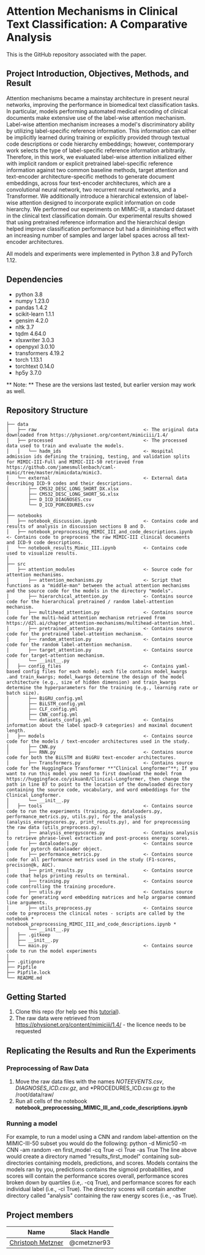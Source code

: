 # Attention Mechanisms in Clinical Text Classification: A Comparative Analysis
This is the GitHub repository associated with the paper. 

## Project Introduction, Objectives, Methods, and Result
Attention mechanisms became a mainstay architecture in present neural networks, improving the performance in biomedical text classification tasks. In particular, models performing automated medical encoding of clinical documents make extensive use of the label-wise attention mechanism. Label-wise attention mechanism increases a model's discriminatory ability by utilizing label-specific reference information. This information can either be implicitly learned during training or explicitly provided through textual code descriptions or code hierarchy embeddings; however, contemporary work selects the type of label-specific reference information arbitrarily. Therefore, in this work, we evaluated label-wise attention initialized either with implicit random or explicit pretrained label-specific reference information against two common baseline methods, target attention and text-encoder architecture-specific methods to generate document embeddings, across four text-encoder architectures, which are a convolutional neural network, two recurrent neural networks, and a Transformer. We additionally introduce a hierarchical extension of label-wise attention designed to incorporate explicit information on code hierarchy. We performed our experiments on MIMIC-III, a standard dataset in the clinical text classification domain. Our experimental results showed that using pretrained reference information and the hierarchical design helped improve classification performance but had a diminishing effect with an increasing number of samples and larger label spaces across all text-encoder architectures. 

All models and experiments were implemented in Python 3.8 and PyTorch 1.12. 

## Dependencies
* python 3.8
* numpy 1.23.0
* pandas 1.4.2
* scikit-learn 1.1.1
* gensim 4.2.0
* nltk 3.7
* tqdm 4.64.0
* xlsxwriter 3.0.3
* openpyxl 3.0.10
* transformers 4.19.2
* torch 1.13.1
* torchtext 0.14.0
* hp5y 3.7.0

** Note: ** These are the versions last tested, but earlier version may work as well.

## Repository Structure
```
├── data
│   ├── raw                                       <- The original data downloaded from https://physionet.org/content/mimiciii/1.4/
│   ├── processed                                 <- The processed data used to train and evaluate the models.
│   │   └── hadm_ids                              <- Hospital admission ids defining the training, testing, and validation splits for MIMIC-III-Full and MIMIC-III-50 retrieved from https://github.com/jamesmullenbach/caml-mimic/tree/master/mimicdata/mimic3.
│   └── external                                  <- External data describing ICD-9 codes and their descriptions.
│       ├── CMS32_DESC_LONG_SHORT_DX.xlsx
│       ├── CMS32_DESC_LONG_SHORT_SG.xlsx
│       ├── D_ICD_DIAGNOSES.csv
│       └── D_ICD_PORCEDURES.csv
│
├── notebooks
│   ├── notebook_discussion.ipynb                 <- Contains code and results of analysis in discussion sections B and D.
│   ├── notebook_preprocessing_MIMIC_III_and_code_descriptions.ipynb      <- Contains code to preprocess the raw MIMIC-III clinical documents and ICD-9 code descriptions.
│   └── notebook_results_Mimic_III.ipynb          <- Contains code used to visualize results.
│
├── src
│   ├── attention_modules                         <- Source code for attention mechanisms.
│       ├── attention_mechanisms.py               <- Script that functions as a "middle-man" between the actual attention mechanisms and the source code for the models in the directory "models".
│       ├── hierarchical_attention.py             <- Contains source code for the hierarchical pretrained / random label-attention mechanism.
│       ├── multihead_attention.py                <- Contains source code for the multi-head attention mechanism retrieved from https://d2l.ai/chapter_attention-mechanisms/multihead-attention.html.
│       ├── pretrained_attention.py               <- Contains source code for the pretrained label-attention mechanism.
│       ├── random_attention.py                   <- Contains source code for the random label-attention mechanism.
│       ├── target_attention.py                   <- Contains source code for target-attention mechanism.
│       └── __init__.py
│   ├── config_files                              <- Contains yaml-based config files for each model; each file contains model_kwargs .and train_kwargs; model_kwargs determine the design of the model architecture (e.g., size of hidden dimension) and train_kwargs determine the hyperparameters for the training (e.g., learning rate or batch size).
│       ├── BiGRU_config.yml                      
│       ├── BiLSTM_config.yml
│       ├── CLF_config.yml
│       ├── CNN_config.yml
│       └── datasets_config.yml                   <- Contains information about the label spacD-9 categories) and maximal document length. 
│   ├── models                                    <- Contains source code for the models / text-encoder architectures used in the study.
│       ├── CNN.py
│       ├── RNN.py                                <- Contains source code for both the BiLSTM and BiGRU text-encoder architectures.
│       ├── Transformers.py                       <- Contains source code for the HuggingFace Transformer **"Clinical Longformer"**; If you want to run this model you need to first download the model from https://huggingface.co/yikuan8/Clinical-Longformer, then change the path in line 87 to point to the location of the donwloaded directory containing the source code, vocabulary, and word embeddings for the Clinical Longformer.
│       └── __init__.py
│   ├── tools                                     <- Contains source code to run the experiments (training.py, dataloaders.py, performance_metrics.py, utils.py), for the analysis (analysis_energyscores.py, print_results.py), and for preprocessing the raw data (utils_preprocess.py).
│       ├── analysis_energyscores.py              <- Contains analysis to retrieve phrase-level extraction and post-process energy scores.
│       ├── dataloaders.py                        <- Contains source code for pytorch dataloader object.
│       ├── performance_metrics.py                <- Contains source code for all performance metrics used in the study (F1-scores, precision@k, AUC).
│       ├── print_results.py                      <- Contains source code that helps printing results on terminal.
│       ├── training.py                           <- Contains source code controlling the training procedure.
│       ├── utils.py                              <- Contains source code for generating word embedding matrices and help argparse command line arguments.
│       ├── utils_preprocess.py                   <- Contains source code to preprocess the clinical notes - scripts are called by the notebook * notebook_preprocessing_MIMIC_III_and_code_descriptions.ipynb *
│       └── __init__.py
│   ├── .gitkeep
│   ├── __init__.py
│   └── main.py                                   <- Contains source code to run the model experiments   
│
├── .gitignore
├── Pipfile
├── Pipfile.lock
└── README.md
```

## Getting Started
1. Clone this repo (for help see this [tutorial](https://help.github.com/articles/cloning-a-repository/)).
2. The raw data were retrieved from https://physionet.org/content/mimiciii/1.4/ - the licence needs to be requested

## Replicating the Results and Run the Experiments
### Preprocessing of Raw Data
1. Move the raw data files with the names *NOTEEVENTS.csv*, *DIAGNOSES_ICD.csv.gz*, and *PROCEDURES_ICD.csv.gz to the /root/data/raw/
2. Run all cells of the notebook **notebook_preprocessing_MIMIC_III_and_code_descriptions.ipynb**

### Running a model ###
For example, to run a model using a CNN and random label-attention on the MIMIC-III-50 subset you would do the following:
python -d Mimic50 -m CNN -am random -en first_model -cq True -ci True -as True 
The line above would create a directory named "results_first_model" containing sub-directories containing models, predictions, and scores. Models contains the models ran by you, predictions contains the sigmoid probabilities, and scores will contain the performance scores overall, performance scores broken down by quartiles (i.e,. -cq True), and performance scores for each individual label (i.e., -ci True). The directory scores will contain another directory called "analysis" containing the raw energy scores (i.e., -as True).


## Project members

|Name     |  Slack Handle   | 
|---------|-----------------|
|[Christoph Metzner](https://github.com/cmetzner93) |     @cmetzner93    |







